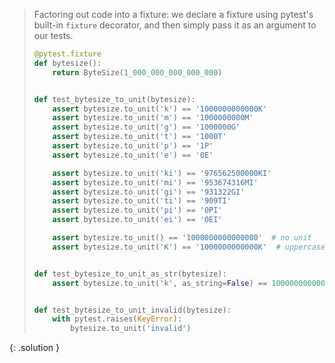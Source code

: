 
> <solution-title></solution-title>
> 
> Factoring out code into a fixture: we declare a fixture using pytest's built-in `fixture` decorator,
> and then simply pass it as an argument to our tests.
> 
> ```python
> @pytest.fixture
> def bytesize():
>     return ByteSize(1_000_000_000_000_000)
> 
> 
> def test_bytesize_to_unit(bytesize):
>     assert bytesize.to_unit('k') == '1000000000000K'
>     assert bytesize.to_unit('m') == '1000000000M'
>     assert bytesize.to_unit('g') == '1000000G'
>     assert bytesize.to_unit('t') == '1000T'
>     assert bytesize.to_unit('p') == '1P'
>     assert bytesize.to_unit('e') == '0E'
> 
>     assert bytesize.to_unit('ki') == '976562500000KI'
>     assert bytesize.to_unit('mi') == '953674316MI'
>     assert bytesize.to_unit('gi') == '931322GI'
>     assert bytesize.to_unit('ti') == '909TI'
>     assert bytesize.to_unit('pi') == '0PI'
>     assert bytesize.to_unit('ei') == '0EI'
> 
>     assert bytesize.to_unit() == '1000000000000000'  # no unit
>     assert bytesize.to_unit('K') == '1000000000000K'  # uppercase unit
> 
> 
> def test_bytesize_to_unit_as_str(bytesize):
>     assert bytesize.to_unit('k', as_string=False) == 1000000000000  # not to_string
> 
> 
> def test_bytesize_to_unit_invalid(bytesize):
>     with pytest.raises(KeyError):
>         bytesize.to_unit('invalid')
> ```
{: .solution }
